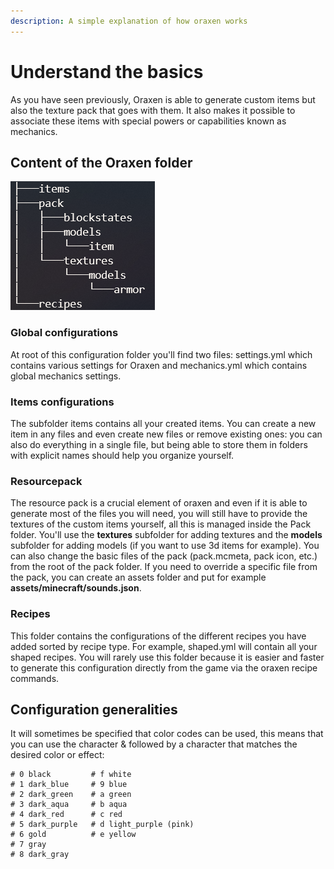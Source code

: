 ```yaml
---
description: A simple explanation of how oraxen works
---
```


# Understand the basics

As you have seen previously, Oraxen is able to generate custom items but also the texture pack that goes with them. It also makes it possible to associate these items with special powers or capabilities known as mechanics.

## Content of the Oraxen folder

![Directory tree structure of Oraxen folder](../.gitbook/assets/tree.png)

### Global configurations

At root of this configuration folder you'll find two files: settings.yml which contains various settings for Oraxen and mechanics.yml which contains global mechanics settings.

### Items configurations

The subfolder items contains all your created items. You can create a new item in any files and even create new files or remove existing ones: you can also do everything in a single file, but being able to store them in folders with explicit names should help you organize yourself.

### Resourcepack

The resource pack is a crucial element of oraxen and even if it is able to generate most of the files you will need, you will still have to provide the textures of the custom items yourself, all this is managed inside the Pack folder. You'll use the **textures** subfolder for adding textures and the **models** subfolder for adding models \(if you want to use 3d items for example\). You can also change the basic files of the pack \(pack.mcmeta, pack icon, etc.\) from the root of the pack folder. If you need to override a specific file from the pack, you can create an assets folder and put for example **assets/minecraft/sounds.json**.

### Recipes

This folder contains the configurations of the different recipes you have added sorted by recipe type. For example, shaped.yml will contain all your shaped recipes. You will rarely use this folder because it is easier and faster to generate this configuration directly from the game via the oraxen recipe commands.

## Configuration generalities

It will sometimes be specified that color codes can be used, this means that you can use the character & followed by a character that matches the desired color or effect:

```text
# 0 black         # f white
# 1 dark_blue     # 9 blue
# 2 dark_green    # a green
# 3 dark_aqua     # b aqua
# 4 dark_red      # c red
# 5 dark_purple   # d light_purple (pink)
# 6 gold          # e yellow
# 7 gray
# 8 dark_gray
```

